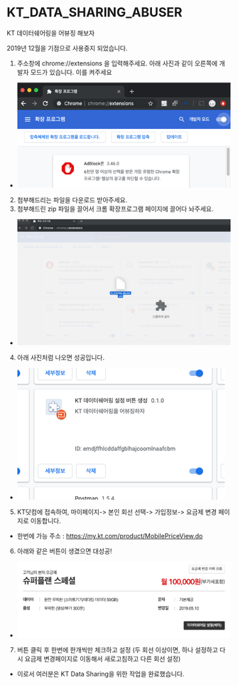 # KT_DATA_SHARING_ABUSER
KT 데이터쉐어링을 어뷰징 해보자

2019년 12월을 기점으로 사용중지 되었습니다.

1. 주소창에 chrome://extensions 을 입력해주세요. 아래 사진과 같이 오른쪽에 개발자 모드가 있습니다. 이를 켜주세요
- ![Alt text](/img/KakaoTalk_20190515_184412685.png)
2. 첨부해드리는 파일을 다운로드 받아주세요.
3. 첨부해드린 zip 파일을 끌어서 크롬 확장프로그램 페이지에 끌어다 놔주세요.
- ![Alt text](/img/KakaoTalk_20190515_184509580.png)
4. 아래 사진처럼 나오면 성공입니다.
- ![Alt text](/img/KakaoTalk_20190515_184513033.png)
5. KT닷컴에 접속하여, 마이페이지-> 본인 회선 선택-> 가입정보-> 요금제 변경 페이지로 이동합니다.
- 한번에 가능 주소 : https://my.kt.com/product/MobilePriceView.do
6. 아래와 같은 버튼이 생겼으면 대성공!
- ![Alt text](/img/KakaoTalk_20190515_184625161.png)
7. 버튼 클릭 후 한번에 한개씩만 체크하고 설정 (두 회선 이상이면, 하나 설정하고 다시 요금제 변경페이지로 이동해서 새로고침하고 다른 회선 설정)

- 이로서 여러분은 KT Data Sharing을 위한 작업을 완료했습니다.
